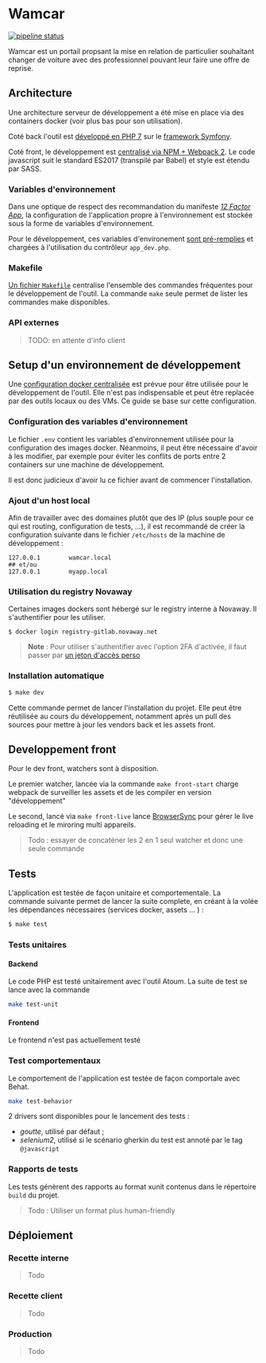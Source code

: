 # Wamcar

[![pipeline status](https://gitlab.novaway.net/novaproject/wamcar/badges/develop/pipeline.svg)](https://gitlab.novaway.net/novaproject/wamcar/commits/develop)

Wamcar est un portail propsant la mise en relation de particulier souhaitant changer de voiture avec des professionnel pouvant leur faire une offre de reprise.

## Architecture

Une architecture serveur de développement a été mise en place via des containers docker (voir plus bas pour son utilisation).

Coté back l'outil est [développé en PHP 7](composer.json) sur le [framework Symfony](app/AppKernel.php).

Coté front, le développement est [centralisé via NPM + Webpack 2](package.json). Le code javascript suit le standard ES2017 (transpilé par Babel) et style est étendu par SASS.

### Variables d'environnement

Dans une optique de respect des recommandation du manifeste _[12 Factor App](https://12factor.net/config)_, la configuration de l'application propre à l'environnement est stockée sous la forme de variables d'environnement.

Pour le développement, ces variables d'environement [sont pré-remplies](.env) et chargées à l'utilisation du contrôleur `app_dev.php`.

### Makefile

[Un fichier `Makefile`](Makefile) centralise l'ensemble des commandes fréquentes pour le développement de l'outil. La commande `make` seule permet de lister les commandes make disponibles.

### API externes

> TODO: en attente d'info client


## Setup d'un environnement de développement

Une [configuration docker centralisée](docker-compose.yml) est prévue pour être utilisée pour le développement de l'outil. Elle n'est pas indispensable et peut être replacée par des outils locaux ou des VMs. Ce guide se base sur cette configuration.

### Configuration des variables d'environnement

Le fichier `.env` contient les variables d'environnement utilisée pour la configuration des images docker. Néanmoins, il peut être nécessaire d'avoir à les modifier, par exemple pour éviter les conflits de ports entre 2 containers sur une machine de développement.
  
Il est donc judicieux d'avoir lu ce fichier avant de commencer l'installation.

### Ajout d'un host local

Afin de travailler avec des domaines plutôt que des IP (plus souple pour ce qui est routing, configuration de tests, ...), il est recommandé de créer la configuration suivante dans le fichier `/etc/hosts` de la machine de développement :

```
127.0.0.1        wamcar.local
## et/ou
127.0.0.1        myapp.local
```

### Utilisation du registry Novaway

Certaines images dockers sont hébergé sur le registry interne à Novaway. Il s'authentifier pour les utiliser.

```
$ docker login registry-gitlab.novaway.net
```

> **Note** : Pour utiliser s'authentifier avec l'option 2FA d'activée, il faut passer par [un jeton d'accès perso](https://gitlab.novaway.net/help/user/profile/account/two_factor_authentication#personal-access-tokens)

### Installation automatique

```sh
$ make dev
```

Cette commande permet de lancer l'installation du projet. Elle peut être réutilisée au cours du développement, notamment après un pull des sources pour mettre à jour les vendors back et les assets front.

## Developpement front

Pour le dev front, watchers sont à disposition.

Le premier watcher, lancée via la commande `make front-start` charge webpack de surveiller les assets et de les compiler en version "développement"

Le second, lancé via `make front-live` lance [BrowserSync](https://browsersync.io/) pour gérer le live reloading et le miroring multi appareils.

> Todo : essayer de concaténer les 2 en 1 seul watcher et donc une seule commande

## Tests

L'application est testée de façon unitaire et comportementale. La commande suivante permet de lancer la suite complete, en créant à la volée les dépendances nécessaires (services docker, assets ... ) :

```sh
$ make test
```

### Tests unitaires

#### Backend

Le code PHP est testé unitairement avec l'outil Atoum. La suite de test se lance avec la commande

```sh
make test-unit
```

#### Frontend

Le frontend n'est pas actuellement testé

### Test comportementaux

Le comportement de l'application est testée de façon comportale avec Behat.

```sh
make test-behavior
```

2 drivers sont disponibles pour le lancement des tests :

- *goutte*, utilisé par défaut ;
- *selenium2*, utilisé si le scénario gherkin du test est annoté par le tag `@javascript`


### Rapports de tests

Les tests génèrent des rapports au format xunit contenus dans le répertoire `build` du projet.

> Todo : Utiliser un format plus human-friendly

## Déploiement

### Recette interne

> Todo

### Recette client

> Todo

### Production

> Todo

